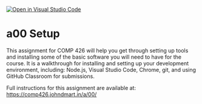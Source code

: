 [![Open in Visual Studio Code](https://classroom.github.com/assets/open-in-vscode-f059dc9a6f8d3a56e377f745f24479a46679e63a5d9fe6f495e02850cd0d8118.svg)](https://classroom.github.com/online_ide?assignment_repo_id=6682072&assignment_repo_type=AssignmentRepo)
# a00 Setup
This assignment for COMP 426 will help you get through setting up tools and installing some of the basic software you will need to have for the course. It is a walkthrough for installing and setting up your development environment, including: Node.js, Visual Studio Code, Chrome, git, and using GitHub Classroom for submissions. 

Full instructions for this assignment are available at: https://comp426.johndmart.in/a/00/
